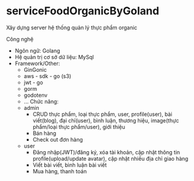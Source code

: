 # serviceFoodOrganicByGoland
Xây dựng server hệ thống quản lý thực phẩm organic

Công nghệ
- Ngôn ngữ: Golang
- Hệ quản trị cơ sở dữ liệu: MySql
- Framework/Other: 
  + GinGonic
  + aws - sdk - go (s3)
  + jwt - go
  + gorm
  + godotenv
  + ...
Chức năng:
  - admin
    + CRUD thực phẩm, loại thực phẩm, user, profile(user), bài viết(blog), đại chỉ(user), bình luận, thương hiệu, image(thực phẩm/loại thực phẩm/user), giới thiệu
    + Bán hàng
    + Check out đơn hàng
  - user
    + Đăng nhập(JWT)/đăng ký, xóa tài khoản, cập nhật thông tin profile(upload/update avatar), cập nhật nhiều địa chỉ giao hàng
    + Viết bài viết, bình luận bài viết
    + Mua hàng, thanh toán
